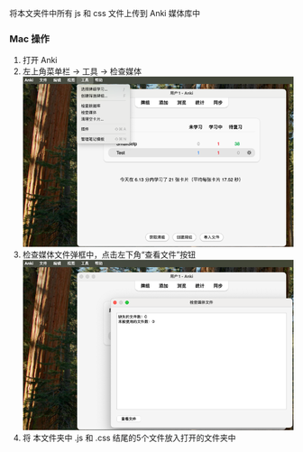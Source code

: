 将本文夹件中所有 js 和 css 文件上传到 Anki 媒体库中

### Mac 操作
1. 打开 Anki
2. 左上角菜单栏 -> 工具 -> 检查媒体
![添加步骤1.png](添加步骤1.png)
3. 检查媒体文件弹框中，点击左下角“查看文件”按钮
![添加步骤2.png](添加步骤2.png)
4. 将 本文件夹中 .js 和 .css 结尾的5个文件放入打开的文件夹中
